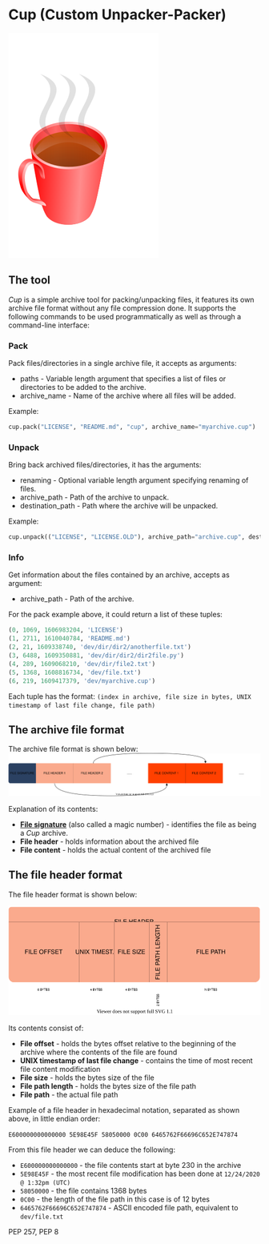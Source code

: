 # Cup (Custom Unpacker-Packer)

![cup.svg](cup.svg)

## The tool

*Cup* is a simple archive tool for packing/unpacking files, it features its own archive file format without any file
compression done. It supports the following commands to be used programmatically as well as through a command-line
interface:

### Pack

Pack files/directories in a single archive file, it accepts as arguments:

* paths - Variable length argument that specifies a list of files or directories to be added to the archive.
* archive_name - Name of the archive where all files will be added.

Example:

```python
cup.pack("LICENSE", "README.md", "cup", archive_name="myarchive.cup")
```

### Unpack

Bring back archived files/directories, it has the arguments:

* renaming - Optional variable length argument specifying renaming of files.
* archive_path - Path of the archive to unpack.
* destination_path - Path where the archive will be unpacked.

Example:

```python
cup.unpack(("LICENSE", "LICENSE.OLD"), archive_path="archive.cup", destination_path="output")
```

### Info

Get information about the files contained by an archive, accepts as argument:

* archive_path - Path of the archive.

For the pack example above, it could return a list of these tuples:

```python
(0, 1069, 1606983204, 'LICENSE')
(1, 2711, 1610040784, 'README.md')
(2, 21, 1609338740, 'dev/dir/dir2/anotherfile.txt')
(3, 6488, 1609350881, 'dev/dir/dir2/dir2file.py')
(4, 289, 1609068210, 'dev/dir/file2.txt')
(5, 1368, 1608816734, 'dev/file.txt')
(6, 219, 1609417379, 'dev/myarchive.cup')
```

Each tuple has the format: `(index in archive, file size in bytes, UNIX timestamp of last file change, file path)`

## The archive file format

The archive file format is shown below:
![archive_file_format](archive_file_format.svg)

Explanation of its contents:

* **[File signature](https://en.wikipedia.org/wiki/File_signature)** (also called a magic number) - identifies the file
  as being a *Cup* archive.
* **File header** - holds information about the archived file
* **File content** - holds the actual content of the archived file

## The file header format

The file header format is shown below:

![file_header_format](file_header_format.svg)

Its contents consist of:

* **File offset** - holds the bytes offset relative to the beginning of the archive where the contents of the file are
  found
* **UNIX timestamp of last file change** - contains the time of most recent file content modification
* **File size** - holds the bytes size of the file
* **File path length** - holds the bytes size of the file path
* **File path** - the actual file path

Example of a file header in hexadecimal notation, separated as shown above, in little endian order:

`E600000000000000 5E98E45F 58050000 0C00 6465762F66696C652E747874`

From this file header we can deduce the following:

* `E600000000000000` - the file contents start at byte 230 in the archive
* `5E98E45F` - the most recent file modification has been done at `12/24/2020 @ 1:32pm (UTC)`
* `58050000` - the file contains 1368 bytes
* `0C00` - the length of the file path in this case is of 12 bytes
* `6465762F66696C652E747874` - ASCII encoded file path, equivalent to `dev/file.txt`

PEP 257, PEP 8
